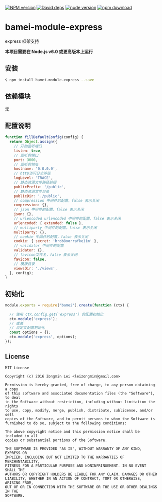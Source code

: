 [![NPM version][npm-image]][npm-url]
[![David deps][david-image]][david-url]
[![node version][node-image]][node-url]
[![npm download][download-image]][download-url]

[npm-image]: https://img.shields.io/npm/v/bamei-module-express.svg?style=flat-square
[npm-url]: https://npmjs.org/package/bamei-module-express
[david-image]: https://img.shields.io/david/leizongmin/bamei.svg?style=flat-square
[david-url]: https://david-dm.org/leizongmin/bamei
[node-image]: https://img.shields.io/badge/node.js-%3E=_4.0-green.svg?style=flat-square
[node-url]: http://nodejs.org/download/
[download-image]: https://img.shields.io/npm/dm/bamei-module-express.svg?style=flat-square
[download-url]: https://npmjs.org/package/bamei-module-express

# bamei-module-express

express 框架支持

**本项目需要在 Node.js v6.0 或更高版本上运行**

## 安装

```bash
$ npm install bamei-module-express --save
```

## 依赖模块

无


## 配置说明

```javascript
function fillDefaultConfig(config) {
  return Object.assign({
    // 开始监听端口
    listen: true,
    // 监听的端口
    port: 3000,
    // 监听的地址
    hostname: '0.0.0.0',
    // http访问日志等级
    logLevel: 'TRACE',
    // 静态资源文件路径前缀
    publicPrefix: '/public',
    // 静态资源文件目录
    publicDir: './public',
    // compression 中间件的配置，false 表示关闭
    compression: {},
    // json 中间件的配置，false 表示关闭
    json: {},
    // urlencoded urlencoded 中间件的配置，false 表示关闭
    urlencoded: { extended: false },
    // multiparty 中间件的配置，false 表示关闭
    multiparty: {},
    // cookie 中间件的配置，false 表示关闭
    cookie: { secret: 'hrob8oorrafke11m' },
    // validator 中间件的配置
    validator: {},
    // favicon文件名，false 表示关闭
    favicon: false,
    // 模板目录
    viewsDir: './views',
  }, config);
}
```

## 初始化

```javascript
module.exports = require('bamei').create(function (ctx) {
  
  // 使用 ctx.config.get('express') 的配置初始化
  ctx.module('express');
  // 或者
  // 自定义配置初始化
  const options = {};
  ctx.module('express', options);
});
```



## License

```
MIT License

Copyright (c) 2016 Zongmin Lei <leizongmin@gmail.com>

Permission is hereby granted, free of charge, to any person obtaining a copy
of this software and associated documentation files (the "Software"), to deal
in the Software without restriction, including without limitation the rights
to use, copy, modify, merge, publish, distribute, sublicense, and/or sell
copies of the Software, and to permit persons to whom the Software is
furnished to do so, subject to the following conditions:

The above copyright notice and this permission notice shall be included in all
copies or substantial portions of the Software.

THE SOFTWARE IS PROVIDED "AS IS", WITHOUT WARRANTY OF ANY KIND, EXPRESS OR
IMPLIED, INCLUDING BUT NOT LIMITED TO THE WARRANTIES OF MERCHANTABILITY,
FITNESS FOR A PARTICULAR PURPOSE AND NONINFRINGEMENT. IN NO EVENT SHALL THE
AUTHORS OR COPYRIGHT HOLDERS BE LIABLE FOR ANY CLAIM, DAMAGES OR OTHER
LIABILITY, WHETHER IN AN ACTION OF CONTRACT, TORT OR OTHERWISE, ARISING FROM,
OUT OF OR IN CONNECTION WITH THE SOFTWARE OR THE USE OR OTHER DEALINGS IN THE
SOFTWARE.
```
